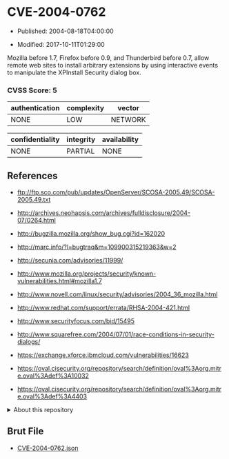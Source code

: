 # CVE-2004-0762

- Published: 2004-08-18T04:00:00

- Modified: 2017-10-11T01:29:00

Mozilla before 1.7, Firefox before 0.9, and Thunderbird before 0.7, allow remote web sites to install arbitrary extensions by using interactive events to manipulate the XPInstall Security dialog box.

### CVSS Score: **5**

| authentication | complexity | vector |
| --- | --- | --- |
| NONE | LOW | NETWORK |

| confidentiality | integrity | availability |
| --- | --- | --- |
| NONE | PARTIAL | NONE |

## References

* ftp://ftp.sco.com/pub/updates/OpenServer/SCOSA-2005.49/SCOSA-2005.49.txt

* http://archives.neohapsis.com/archives/fulldisclosure/2004-07/0264.html

* http://bugzilla.mozilla.org/show_bug.cgi?id=162020

* http://marc.info/?l=bugtraq&m=109900315219363&w=2

* http://secunia.com/advisories/11999/

* http://www.mozilla.org/projects/security/known-vulnerabilities.html#mozilla1.7

* http://www.novell.com/linux/security/advisories/2004_36_mozilla.html

* http://www.redhat.com/support/errata/RHSA-2004-421.html

* http://www.securityfocus.com/bid/15495

* http://www.squarefree.com/2004/07/01/race-conditions-in-security-dialogs/

* https://exchange.xforce.ibmcloud.com/vulnerabilities/16623

* https://oval.cisecurity.org/repository/search/definition/oval%3Aorg.mitre.oval%3Adef%3A10032

* https://oval.cisecurity.org/repository/search/definition/oval%3Aorg.mitre.oval%3Adef%3A4403

<details>
<summary>About this repository</summary> 

  This repository is part of the project [Live Hack CVE](https://github.com/Live-Hack-CVE). Main website can be found [www.live-hack.org](https://www.live-hack.org) 
  
  Made by [Sn0wAlice](https://github.com/Sn0wAlice) for the people that care about security and need to have a feed of the latest CVEs. Hope you enjoy it, don't forget to star the repo and follow me on [Twitter](https://twitter.com/Sn0wAlice) and [Github](https://github.com/Sn0wAlice). And that is my [personnal website](https://www.alice-snow.me/)

  - [Home Page](https://github.com/Live-Hack-CVE)
  - [Framework](https://github.com/Live-Hack-CVE/cve-framework)
  - [CVE database](https://github.com/Live-Hack-CVE/full_database)
  - [Changelog](https://github.com/Live-Hack-CVE/Changelog)
</details>

## Brut File

* [CVE-2004-0762.json](https://raw.githubusercontent.com/Live-Hack-CVE/full_database/main/cves/2004/CVE-2004-0762.json)

